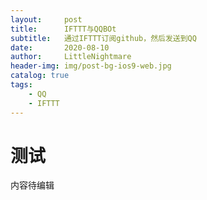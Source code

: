 ```yaml
---
layout:     post
title:      IFTTT与QQBOt
subtitle:   通过IFTTT订阅github，然后发送到QQ
date:       2020-08-10
author:     LittleNightmare
header-img: img/post-bg-ios9-web.jpg
catalog: true
tags:
    - QQ
    - IFTTT
---
```

# 测试
内容待编辑